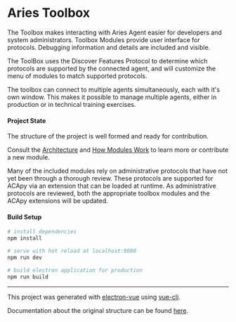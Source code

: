 # Aries Toolbox

The Toolbox makes interacting with Aries Agent easier for developers and system
administrators.  Toolbox Modules provide user interface for protocols. Debugging
information and details are included and visible.

The ToolBox uses the Discover Features Protocol to determine which protocols are
supported by the connected agent, and will customize the menu of modules to
match supported protocols.

The toolbox can connect to multiple agents simultaneously, each with it's own
window. This makes it possible to manage multiple agents, either in production
or in technical training exercises.

#### Project State

The structure of the project is well formed and ready for contribution.

Consult the [Architecture](docs/architecture.md) and [How Modules
Work](docs/howmoduleswork.md) to learn more or contribute a new module.

Many of the included modules rely on administrative protocols that have not yet
been through a thorough review. These protocols are supported for ACApy via an
extension that can be loaded at runtime.  As administrative protocols are
reviewed, both the appropriate toolbox modules and the ACApy extensions will be
updated.


#### Build Setup

``` bash
# install dependencies
npm install

# serve with hot reload at localhost:9080
npm run dev

# build electron application for production
npm run build


```

---

This project was generated with [electron-vue](https://github.com/SimulatedGREG/electron-vue)
using [vue-cli](https://github.com/vuejs/vue-cli).

Documentation about the original structure can be found [here](https://simulatedgreg.gitbooks.io/electron-vue/content/index.html).
